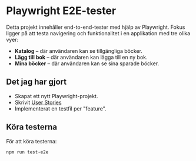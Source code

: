 # Playwright E2E-tester

Detta projekt innehåller end-to-end-tester med hjälp av Playwright. Fokus ligger på att testa navigering och funktionalitet i en applikation med tre olika vyer:

- **Katalog** – där användaren kan se tillgängliga böcker.
- **Lägg till bok** – där användaren kan lägga till en ny bok.
- **Mina böcker** – där användaren kan se sina sparade böcker.

## Det jag har gjort

- Skapat ett nytt Playwright-projekt.
- Skrivit [User Stories](stories.md)
- Implementerat en testfil per "feature".


## Köra testerna

För att köra testerna:

```bash
npm run test-e2e
```